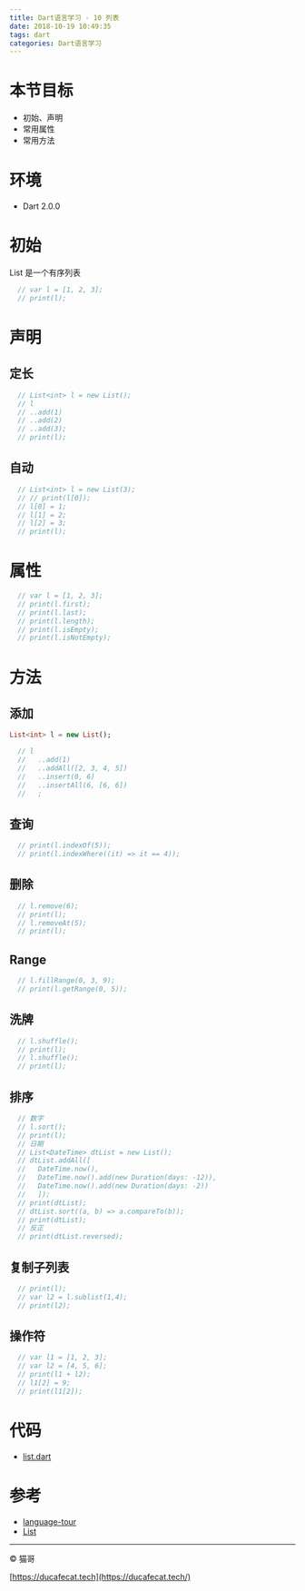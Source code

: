 ```yaml
---
title: Dart语言学习 - 10 列表
date: 2018-10-19 10:49:35
tags: dart
categories: Dart语言学习
---
```


# 本节目标

- 初始、声明
- 常用属性
- 常用方法

# 环境

- Dart 2.0.0

# 初始

List 是一个有序列表

```dart
  // var l = [1, 2, 3];
  // print(l);
```

# 声明

## 定长

```dart
  // List<int> l = new List();
  // l
  // ..add(1)
  // ..add(2)
  // ..add(3);
  // print(l);
```

## 自动

```dart
  // List<int> l = new List(3);
  // // print(l[0]);
  // l[0] = 1;
  // l[1] = 2;
  // l[2] = 3;
  // print(l);
```

# 属性

```dart
  // var l = [1, 2, 3];
  // print(l.first);
  // print(l.last);
  // print(l.length);
  // print(l.isEmpty);
  // print(l.isNotEmpty);
```

# 方法

## 添加

```dart
List<int> l = new List();

  // l
  //   ..add(1)
  //   ..addAll([2, 3, 4, 5])
  //   ..insert(0, 6)
  //   ..insertAll(6, [6, 6])
  //   ;
```

## 查询

```dart
  // print(l.indexOf(5));
  // print(l.indexWhere((it) => it == 4));
```

## 删除

```dart
  // l.remove(6);
  // print(l);
  // l.removeAt(5);
  // print(l);
```

## Range

```dart
  // l.fillRange(0, 3, 9);
  // print(l.getRange(0, 5));
```

## 洗牌

```dart
  // l.shuffle();
  // print(l);
  // l.shuffle();
  // print(l);
```

## 排序

```dart
  // 数字
  // l.sort();
  // print(l);
  // 日期
  // List<DateTime> dtList = new List();
  // dtList.addAll([
  //   DateTime.now(),
  //   DateTime.now().add(new Duration(days: -12)),
  //   DateTime.now().add(new Duration(days: -2))
  //   ]);
  // print(dtList);
  // dtList.sort((a, b) => a.compareTo(b));
  // print(dtList);
  // 反正
  // print(dtList.reversed);
```

## 复制子列表

```dart
  // print(l);
  // var l2 = l.sublist(1,4);
  // print(l2);
```

## 操作符

```dart
  // var l1 = [1, 2, 3];
  // var l2 = [4, 5, 6];
  // print(l1 + l2);
  // l1[2] = 9;
  // print(l1[2]);
```

# 代码

- [list.dart](https://github.com/ducafecat/dart-learn/blob/master/10-%E5%88%97%E8%A1%A8/list.dart)

# 参考

- [language-tour](https://www.dartlang.org/guides/language/language-tour)
- [List](https://api.dartlang.org/stable/2.0.0/dart-core/List-class.html)

----

© 猫哥

[https://ducafecat.tech](https://ducafecat.tech/)
